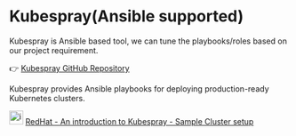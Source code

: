 # Kubespray(Ansible supported)

Kubespray is Ansible based tool, we can tune the playbooks/roles based on our project requirement.

👉 [Kubespray GitHub Repository](https://github.com/kubernetes-sigs/kubespray)

Kubespray provides Ansible playbooks for deploying production-ready Kubernetes clusters.

<img width="25" height="25" alt="image" src="https://github.com/user-attachments/assets/f2aa495b-891c-4d99-9b0e-698e88732367" /> [RedHat - An introduction to Kubespray - Sample Cluster setup](https://www.redhat.com/en/blog/kubespray-deploy-kubernetes)

